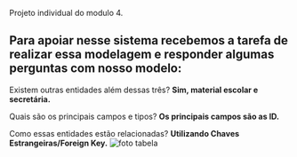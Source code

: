 
Projeto individual do modulo 4.
## Para apoiar nesse sistema recebemos a tarefa de realizar essa modelagem e responder algumas perguntas com nosso modelo: 

Existem outras entidades além dessas três? 
**Sim, material escolar e secretária.**

Quais são os principais campos e tipos? 
 **Os principais campos são as ID.**

Como essas entidades estão relacionadas?
 **Utilizando Chaves Estrangeiras/Foreign Key.**
![foto tabela](https://user-images.githubusercontent.com/113219149/223565454-c5eb16e2-9cc9-4f08-86cd-c832f794c28a.png)
